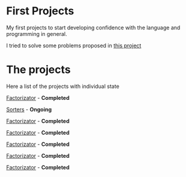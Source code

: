 # First Projects
My first projects to start developing confidence with the language and programming in general.

I tried to solve some problems proposed in [this project](https://github.com/karan/Projects.git)

# The projects
Here a list of the projects with individual state

[Factorizator](https://github.com/lorenzo-galli/first-projects/tree/master/factoring)     -  **Completed**

[Sorters](https://github.com/lorenzo-galli/first-projects/tree/master/sorters)     -  **Ongoing**

[Factorizator](https://github.com/lorenzo-galli/first-projects/tree/master/factoring)     -  **Completed**

[Factorizator](https://github.com/lorenzo-galli/first-projects/tree/master/factoring)     -  **Completed**

[Factorizator](https://github.com/lorenzo-galli/first-projects/tree/master/factoring)     -  **Completed**

[Factorizator](https://github.com/lorenzo-galli/first-projects/tree/master/factoring)     -  **Completed**

[Factorizator](https://github.com/lorenzo-galli/first-projects/tree/master/factoring)     -  **Completed**

